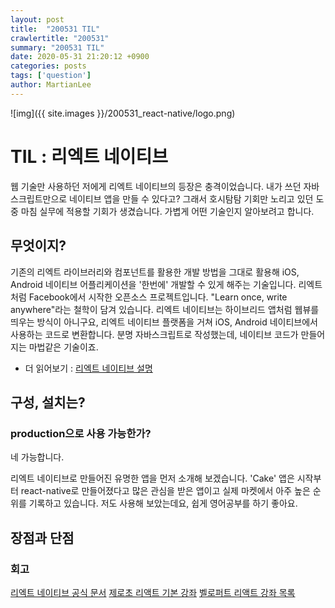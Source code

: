 ```yaml
---
layout: post
title:  "200531 TIL"
crawlertitle: "200531"
summary: "200531 TIL"
date: 2020-05-31 21:20:12 +0900
categories: posts
tags: ['question']
author: MartianLee
---
```


![img]({{ site.images }}/200531_react-native/logo.png)

# TIL : 리엑트 네이티브

웹 기술만 사용하던 저에게 리엑트 네이티브의 등장은 충격이었습니다. 내가 쓰던 자바스크립트만으로 네이티브 앱을 만들 수 있다고? 그래서 호시탐탐 기회만 노리고 있던 도중 마침 실무에 적용할 기회가 생겼습니다. 가볍게 어떤 기술인지 알아보려고 합니다.

## 무엇이지?

기존의 리엑트 라이브러리와 컴포넌트를 활용한 개발 방법을 그대로 활용해 iOS, Android 네이티브 어플리케이션을 '한번에' 개발할 수 있게 해주는 기술입니다. 리엑트처럼 Facebook에서 시작한 오픈소스 프로젝트입니다. "Learn once, write anywhere"라는 철학이 담겨 있습니다. 리엑트 네이티브는 하이브리드 앱처럼 웹뷰를 띄우는 방식이 아니구요, 리엑트 네이티브 플랫폼을 거쳐 iOS, Android 네이티브에서 사용하는 코드로 변환합니다. 분명 자바스크립트로 작성했는데, 네이티브 코드가 만들어지는 마법같은 기술이죠.
* 더 읽어보기 : [리엑트 네이티브 설명](https://tansfil.tistory.com/57)

## 구성, 설치는?


### production으로 사용 가능한가?

네 가능합니다.

리엑트 네이티브로 만들어진 유명한 앱을 먼저 소개해 보겠습니다. 'Cake' 앱은 시작부터 react-native로 만들어졌다고 많은 관심을 받은 앱이고 실제 마켓에서 아주 높은 순위를 기록하고 있습니다. 저도 사용해 보았는데요, 쉽게 영어공부를 하기 좋아요.

## 장점과 단점


### 회고


[리엑트 네이티브 공식 문서](https://reactnative.dev/docs/getting-started)
[제로초 리액트 기본 강좌](https://youtu.be/V3QsSrldHqI)
[벨로퍼트 리액트 강좌 목록](https://velopert.com/reactjs-tutorials)

